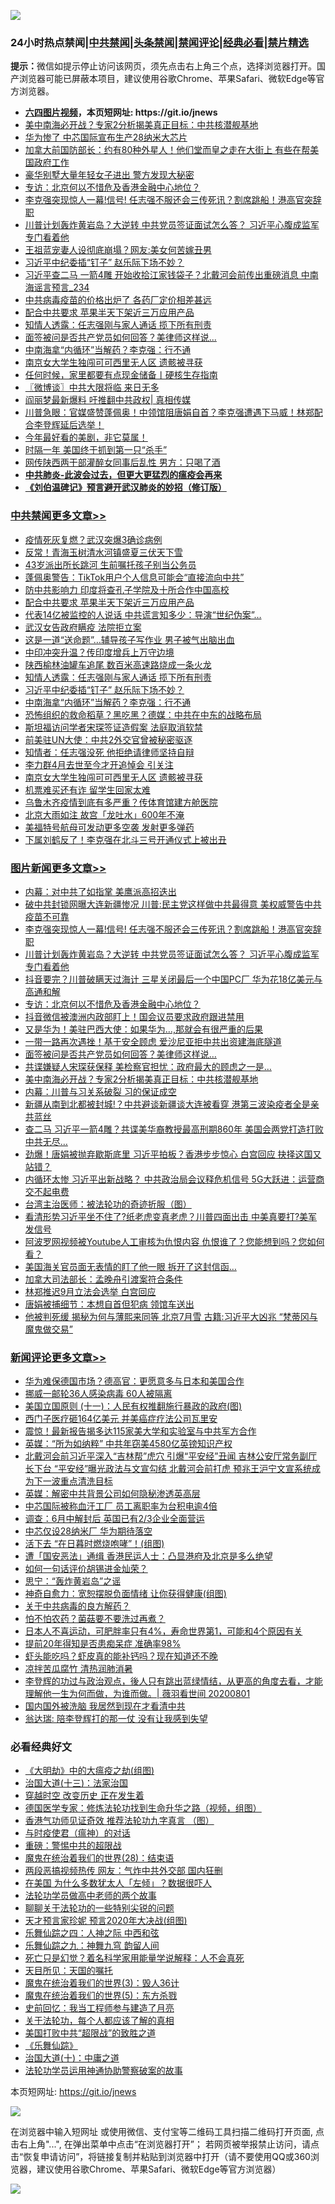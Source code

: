 ![](https://raw.githubusercontent.com/fqnews/bnews/master/64photo/fqnews-qr.jpg)

<div id="tt">
<h3>24小时热点禁闻|<a href="#%E4%B8%AD%E5%85%B1%E7%A6%81%E9%97%BB%E6%9B%B4%E5%A4%9A%E6%96%87%E7%AB%A0">中共禁闻</a>|<a href="#%E5%9B%BE%E7%89%87%E6%96%B0%E9%97%BB%E6%9B%B4%E5%A4%9A%E6%96%87%E7%AB%A0">头条禁闻</a>|<a href="#%E6%96%B0%E9%97%BB%E8%AF%84%E8%AE%BA%E6%9B%B4%E5%A4%9A%E6%96%87%E7%AB%A0">禁闻评论|<a href="#%E5%BF%85%E7%9C%8B%E7%BB%8F%E5%85%B8%E5%A5%BD%E6%96%87">经典必看|<a href="/video.md#%E7%A6%81%E7%89%87%E7%B2%BE%E9%80%89">禁片精选</a></h3>
<div><b>提示：</b>微信如提示停止访问该网页，须先点击右上角三个点，选择浏览器打开。国产浏览器可能已屏蔽本项目，建议使用谷歌Chrome、苹果Safari、微软Edge等官方浏览器。</div>
<ul>
<li><b><a href="http://d1.bdrive.tk/64.mp4" target="_blank">六四图片视频</a>，本页短网址: https://git.io/jnews</b></li>
<li><a href="/topimagenews/20200802/1373338.md">美中南海必开战？专家2分析揭美真正目标：中共核潜舰基地</a></li>
<li><a href="/cnnews/20200802/1373595.md">华为惨了 中芯国际宣布生产28纳米大芯片</a></li>
<li><a href="/comments/20200802/1373351.md">加拿大前国防部长：约有80种外星人！他们堂而皇之走在大街上 有些在帮美国政府工作</a></li>
<li><a href="/baitai/20200802/1373373.md">豪华别墅大量年轻女子进出 警方发现大秘密</a></li>
<li><a href="/topimagenews/20200802/1373542.md">专访：北京何以不惜危及香港金融中心地位？</a></li>
<li><a href="/topimagenews/20200802/1373693.md">李克强突现惊人一幕!信号! 任志强不服还会三传死讯？割席跳船！港高官突辞职</a></li>
<li><a href="/topimagenews/20200802/1373666.md">川普计划轰炸黄岩岛？大逆转 中共党员签证面试怎么答？ 习近平心腹成监军 专门看着他</a></li>
<li><a href="/cnnews/hknews/20200802/1373546.md">王祖蓝宠妻人设彻底崩塌？网友:美女何苦嫁丑男</a></li>
<li><a href="/cbnews/20200802/1373442.md">习近平中纪委插“钉子” 赵乐际下场不妙？</a></li>
<li><a href="/comments/20200802/1373353.md">习近平查二马 一箭4雕 开始收拾江家钱袋子？北戴河会前传出重磅消息 中南海谣言预言_234</a></li>
<li><a href="/cnnews/20200802/1373494.md">中共病毒疫苗的价格出炉了 各药厂定价相差甚远</a></li>
<li><a href="/cbnews/20200802/1373590.md">配合中共要求 苹果半天下架近三万应用产品</a></li>
<li><a href="/cbnews/20200802/1373543.md">知情人透露：任志强刚与家人通话 揽下所有刑责</a></li>
<li><a href="/topimagenews/20200802/1373428.md">面签被问是否共产党员如何回答？美律师这样说...</a></li>
<li><a href="/cbnews/20200802/1373441.md">中南海拿“内循环”当解药？李克强：行不通</a></li>
<li><a href="/cbnews/20200802/1373435.md">南京女大学生独闯可可西里无人区 遗骸被寻获</a></li>
<li><a href="/ssgc/20200802/1373347.md">任何时候，家里都要有点现金储备丨硬核生存指南</a></li>
<li><a href="/ssgc/20200802/1373369.md">〖微博谈〗中共大限将临 来日无多</a></li>
<li><a href="/bannedvideo/20200802/1373355.md">阎丽梦最新爆料 吁推翻中共政权| 真相传媒</a></li>
<li><a href="/bannedvideo/20200802/1373399.md">川普急眼：官媒盛赞蓬佩奥！中领馆阻唐娟自首？李克强遭遇下马威！林郑配合李登辉延后选举！</a></li>
<li><a href="/ssgc/20200802/1373567.md">今年最好看的美剧，非它莫属！</a></li>
<li><a href="/cnnews/20200802/1373501.md">时隔一年 美国终于抓到第一只“杀手”</a></li>
<li><a href="/baitai/20200802/1373382.md">网传陕西两干部灌醉女同事后乱性 男方：只喝了酒</a></li>
<li><b><a href="/comments/20200211/1275071.md" target="_blank">中共肺炎-此波会过去，但更大更猛烈的瘟疫会再来</a></b></li>
<li><b><a href="/comments/20200207/1272816.md" target="_blank">《刘伯温碑记》预言避开武汉肺炎的妙招（修订版）</a></b></li>
</ul>
</div>

<div class="catlist">
<h3><a href="/cbnews/" target="_blank">中共禁闻</a><span><a href="/cbnews/" target="_blank" rel="nofollow">更多文章>></a></span></h3>
<ul>
<li><a href="/cbnews/20200803/1373745.md" target="_blank">疫情死灰复燃？武汉突爆3确诊病例</a></li>
<li><a href="/cbnews/20200803/1373744.md" target="_blank">反常！青海玉树清水河镇盛夏三伏天下雪</a></li>
<li><a href="/cbnews/20200803/1373743.md" target="_blank">43岁派出所长跳河 生前嘱托孩子别当公务员</a></li>
<li><a href="/cbnews/20200803/1373720.md" target="_blank">蓬佩奥警告：TikTok用户个人信息可能会“直接流向中共”</a></li>
<li><a href="/cbnews/20200803/1373705.md" target="_blank">防中共影响力 印度将查孔子学院及十所合作中国高校</a></li>
<li><a href="/cbnews/20200802/1373590.md" target="_blank">配合中共要求 苹果半天下架近三万应用产品</a></li>
<li><a href="/cbnews/20200802/1373589.md" target="_blank">代表14亿被监控的人说话 中共谎言知多少：导演“世纪伪案”…</a></li>
<li><a href="/cbnews/20200802/1373588.md" target="_blank">武汉女告政府瞒疫 法院拒立案</a></li>
<li><a href="/cbnews/20200802/1373587.md" target="_blank">这是一道“送命题”…辅导孩子写作业 男子被气出脑出血</a></li>
<li><a href="/cbnews/20200802/1373545.md" target="_blank">中印冲突升温？传印度增兵上万守边境</a></li>
<li><a href="/cbnews/20200802/1373544.md" target="_blank">陕西榆林油罐车追尾 数百米高速路烧成一条火龙</a></li>
<li><a href="/cbnews/20200802/1373543.md" target="_blank">知情人透露：任志强刚与家人通话 揽下所有刑责</a></li>
<li><a href="/cbnews/20200802/1373442.md" target="_blank">习近平中纪委插“钉子” 赵乐际下场不妙？</a></li>
<li><a href="/cbnews/20200802/1373441.md" target="_blank">中南海拿“内循环”当解药？李克强：行不通</a></li>
<li><a href="/cbnews/20200802/1373440.md" target="_blank">恐怖组织的救命稻草？黑吃黑？德媒：中共在中东的战略布局</a></li>
<li><a href="/cbnews/20200802/1373439.md" target="_blank">斯坦福访问学者宋琛签证造假案 法庭取消软禁</a></li>
<li><a href="/cbnews/20200802/1373438.md" target="_blank">前美驻UN大使：中共2外交官曾被秘密驱逐</a></li>
<li><a href="/cbnews/20200802/1373437.md" target="_blank">知情者：任志强没死 他拒绝请律师坚持自辩</a></li>
<li><a href="/cbnews/20200802/1373436.md" target="_blank">李力群4月去世至今才开追悼会 引关注</a></li>
<li><a href="/cbnews/20200802/1373435.md" target="_blank">南京女大学生独闯可可西里无人区 遗骸被寻获</a></li>
<li><a href="/cbnews/20200802/1373434.md" target="_blank">机票难买还有诈 留学生回家太难</a></li>
<li><a href="/cbnews/20200802/1373433.md" target="_blank">乌鲁木齐疫情到底有多严重？传体育馆建方舱医院</a></li>
<li><a href="/cbnews/20200802/1373432.md" target="_blank">北京大雨如注 故宫「龙吐水」600年不淹</a></li>
<li><a href="/cbnews/20200802/1373339.md" target="_blank">美福特号航母可发动更多空袭 发射更多弹药</a></li>
<li><a href="/cbnews/20200802/1373330.md" target="_blank">下属刘鹤反了！李克强在北斗三号开通仪式上被出丑</a></li>

</ul>
</div>
<div class="catlist">
<h3><a href="/topimagenews/" target="_blank">图片新闻</a><span><a href="/topimagenews/" target="_blank" rel="nofollow">更多文章>></a></span></h3>
<ul>
<li><a href="/topimagenews/20200803/1373742.md" target="_blank">内幕：对中共了如指掌 美鹰派高招迭出</a></li>
<li><a href="/topimagenews/20200803/1373700.md" target="_blank">破中共封锁网曝大连新疆惨况 川普:民主党这样做中共最得意 美权威警告中共疫苗不可靠</a></li>
<li><a href="/topimagenews/20200802/1373693.md" target="_blank">李克强突现惊人一幕!信号! 任志强不服还会三传死讯？割席跳船！港高官突辞职</a></li>
<li><a href="/topimagenews/20200802/1373666.md" target="_blank">川普计划轰炸黄岩岛？大逆转 中共党员签证面试怎么答？ 习近平心腹成监军 专门看着他</a></li>
<li><a href="/topimagenews/20200802/1373665.md" target="_blank">抖音要完？川普破瞒天过海计 三星关闭最后一个中国PC厂 华为花18亿美元与高通和解</a></li>
<li><a href="/topimagenews/20200802/1373542.md" target="_blank">专访：北京何以不惜危及香港金融中心地位？</a></li>
<li><a href="/topimagenews/20200802/1373431.md" target="_blank">抖音微信被澳洲内政部盯上！国会议员要求政府跟进禁用</a></li>
<li><a href="/topimagenews/20200802/1373430.md" target="_blank">又是华为！美驻巴西大使：如果华为&#8230;,那就会有很严重的后果</a></li>
<li><a href="/topimagenews/20200802/1373429.md" target="_blank">一带一路再次遇挫！基于安全顾虑 爱沙尼亚拒中共出资建海底隧道</a></li>
<li><a href="/topimagenews/20200802/1373428.md" target="_blank">面签被问是否共产党员如何回答？美律师这样说&#8230;</a></li>
<li><a href="/topimagenews/20200802/1373427.md" target="_blank">共谍嫌疑人宋琛获保释 美检察官担忧：政府最大的顾虑之一是…</a></li>
<li><a href="/topimagenews/20200802/1373338.md" target="_blank">美中南海必开战？专家2分析揭美真正目标：中共核潜舰基地</a></li>
<li><a href="/topimagenews/20200802/1373318.md" target="_blank">内幕：川普与习关系破裂 习的保证成空</a></li>
<li><a href="/topimagenews/20200802/1373288.md" target="_blank">新疆从南到北都被封城!？中共避谈新疆谈大连被看穿 港第三波染疫者全是亲共蓝丝</a></li>
<li><a href="/topimagenews/20200801/1373273.md" target="_blank">查二马 习近平一箭4雕？共谍美华裔教授最高刑期860年 美国会两党打造打败中共无尽…</a></li>
<li><a href="/topimagenews/20200801/1373253.md" target="_blank">劲爆！唐娟被抛弃歇斯底里 习近平拍板？香港步步惊心 白宫回应 抉择这国又站错？</a></li>
<li><a href="/topimagenews/20200801/1373239.md" target="_blank">内循环太惨 习近平出新战略？ 中共政治局会议释危机信号 5G大跃进：运营商交不起电费</a></li>
<li><a href="/comments/20200801/1373219.md" target="_blank">台湾主治医师：被法轮功的奇迹折服（图）</a></li>
<li><a href="/topimagenews/20200801/1373231.md" target="_blank">看清形势习近平坐不住了?纸老虎变真老虎？川普四面出击 中美真要打?美军发信号</a></li>
<li><a href="/topimagenews/20200801/1373184.md" target="_blank">阿波罗网视频被Youtube人工审核为仇恨内容 仇恨谁了？您能想到吗？您如何看？</a></li>
<li><a href="/topimagenews/20200801/1373080.md" target="_blank">美国海关官员面无表情的盯了他一眼 拆开了这封信函…</a></li>
<li><a href="/topimagenews/20200801/1373079.md" target="_blank">加拿大司法部长：孟晚舟引渡案符合条件</a></li>
<li><a href="/topimagenews/20200801/1373078.md" target="_blank">林郑推迟9月立法会选举 白宫回应</a></li>
<li><a href="/topimagenews/20200801/1372858.md" target="_blank">唐娟被捕细节：本想自首但犯病 领馆车送出</a></li>
<li><a href="/topimagenews/20200731/1372796.md" target="_blank">他被判死缓 揭秘为何与薄熙来同等 北京7月雪 古籍:习近平大凶兆 “梵蒂冈与魔鬼做交易”</a></li>

</ul>
</div>
<div class="catlist">
<h3><a href="/comments/" target="_blank">新闻评论</a><span><a href="/comments/" target="_blank" rel="nofollow">更多文章>></a></span></h3>
<ul>
<li><a href="/comments/20200803/1373738.md" target="_blank">华为难保德国市场？德高官：更愿意多与日本和美国合作</a></li>
<li><a href="/comments/20200803/1373737.md" target="_blank">挪威一邮轮36人感染病毒 60人被隔离</a></li>
<li><a href="/comments/20200803/1373725.md" target="_blank">美国立国原则 (十一)：人民有权推翻施行暴政的政府(图)</a></li>
<li><a href="/comments/20200803/1373724.md" target="_blank">西门子医疗砸164亿美元 并美癌症疗法公司瓦里安</a></li>
<li><a href="/comments/20200803/1373708.md" target="_blank">震惊！最新报告揭多达115家美大学和实验室与中共军方合作</a></li>
<li><a href="/comments/20200802/1373678.md" target="_blank">英媒：“所为如纳粹”  中共年窃美4580亿英镑知识产权</a></li>
<li><a href="/comments/20200802/1373673.md" target="_blank">北戴河会前习近平深入“吉林帮”虎穴 引爆“平安经”丑闻 吉林公安厅常务副厅长下台 “平安经”曝光政法与文宣勾结 北戴河会前打虎 预兆王沪宁文宣系统成为下一波重点清洗目标</a></li>
<li><a href="/comments/20200802/1373670.md" target="_blank">英媒：解密中共背景公司如何隐秘渗透英高层</a></li>
<li><a href="/comments/20200802/1373664.md" target="_blank">中芯国际被称血汗工厂 员工离职率为台积电逾4倍</a></li>
<li><a href="/comments/20200802/1373654.md" target="_blank">调查：6月中解封后 英国已有2/3企业全面营运</a></li>
<li><a href="/comments/20200802/1373653.md" target="_blank">中芯仅设28纳米厂 华为期待落空</a></li>
<li><a href="/comments/20200802/1373631.md" target="_blank">活下去 “在日暮时燃烧咆哮”！(组图)</a></li>
<li><a href="/comments/20200802/1373630.md" target="_blank">遭「国安恶法」通缉 香港民运人士：凸显港府及北京是多么绝望</a></li>
<li><a href="/comments/20200802/1373592.md" target="_blank">如何一句话评价胡锡进金灿荣？</a></li>
<li><a href="/comments/20200802/1373591.md" target="_blank">思宁：“轰炸黄岩岛”之谣</a></li>
<li><a href="/comments/20200802/1373586.md" target="_blank">神奇自愈力：宽恕摆脱负面情绪 让你获得健康(组图)</a></li>
<li><a href="/comments/20200802/1373579.md" target="_blank">关于中共病毒的良方解药？</a></li>
<li><a href="/comments/20200802/1373578.md" target="_blank">怕不怕农药？菌菇要不要洗过再煮？</a></li>
<li><a href="/comments/20200802/1373577.md" target="_blank">日本人不喜运动，可肥胖率只有4%，寿命世界第1，可能和4个原因有关</a></li>
<li><a href="/comments/20200802/1373576.md" target="_blank">提前20年得知是否患痴呆症  准确率98%</a></li>
<li><a href="/comments/20200802/1373575.md" target="_blank">虾头能吃吗？虾皮真的能补钙吗？现在知道还不晚</a></li>
<li><a href="/comments/20200802/1373574.md" target="_blank">凉拌苦瓜腐竹 清热润肺消暑</a></li>
<li><a href="/comments/20200802/1373512.md" target="_blank">李登辉的功过与政治观点，後人只有跳出蓝绿情结，从更高的角度去看，才能理解他一生为何而做，为谁而做。| 薇羽看世间 20200801</a></li>
<li><a href="/comments/20200802/1373485.md" target="_blank">国内国外被洗脑 我居然到现在才看清中共</a></li>
<li><a href="/comments/20200802/1373484.md" target="_blank">翁达瑞: 陪李登辉打的那一仗 没有让我感到失望</a></li>

</ul>
</div>

<div class="catlist">
<h3>必看经典好文</h3>
<ul>
<li><a href="/comments/20200203/1269785.md" target="_blank">《大明劫》中的大瘟疫之劫(组图)</a></li>
<li><a href="/cbnews/20180319/916654.md" target="_blank">治国大道(十三)：法家治国</a></li>
<li><a href="/comments/20200626/1259925.md" target="_blank">穿越时空 改变历史 正在发生着</a></li>
<li><a href="/comments/20200607/783186.md" target="_blank">德国医学专家：修炼法轮功找到生命升华之路（视频，组图）</a></li>
<li><a href="/comments/20200517/1330064.md" target="_blank">香港气功师见证奇效 推荐法轮功九字真言 （图）</a></li>
<li><a href="/comments/20200327/1301424.md" target="_blank">与时疫使君（瘟神）的对话</a></li>
<li><a href="/comments/20200717/1362287.md" target="_blank">重磅：警惕中共的超限战</a></li>
<li><a href="/comments/20181228/1054609.md" target="_blank">魔鬼在统治着我们的世界(28)：结束语</a></li>
<li><a href="/cbnews/20200703/1355059.md" target="_blank">两段恶搞视频热传 网友：气炸中共外交部 国内狂删</a></li>
<li><a href="/comments/20200427/1319933.md" target="_blank">在美国 为什么多数犹太人「左倾」？数据很吓人</a></li>
<li><a href="/comments/20200629/1352533.md" target="_blank">法轮功学员做高中老师的两个故事</a></li>
<li><a href="/comments/20190417/1114875.md" target="_blank">聊聊关于法轮功的一些特别尖锐的问题</a></li>
<li><a href="/topimagenews/20200513/1327828.md" target="_blank">天才预言家珍妮 预言2020年大决战(组图)</a></li>
<li><a href="/tculture/20190101/791144.md" target="_blank">乐舞仙踪之四：人神之际 中西和弦</a></li>
<li><a href="/tculture/20170718/793528.md" target="_blank">乐舞仙踪之九：神舞九穹 韵留人间</a></li>
<li><a href="/comments/20200704/1355375.md" target="_blank">死亡只是幻觉？着名科学家用能量学说解释：人不会真死</a></li>
<li><a href="/tculture/20180919/1000196.md" target="_blank">天目所见：天国的嘱托</a></li>
<li><a href="/topimagenews/20180521/945342.md" target="_blank">魔鬼在统治着我们的世界(3)：毁人36计</a></li>
<li><a href="/topimagenews/20180524/946967.md" target="_blank">魔鬼在统治着我们的世界(5)：东方杀戮</a></li>
<li><a href="/aomi/history/20141104/323033.md" target="_blank">史前回忆：我当工程师参与建造了月亮</a></li>
<li><a href="/topimagenews/20161125/619230.md" target="_blank">关于法轮功，每个人都应该了解的真相</a></li>
<li><a href="/comments/20200731/1372471.md" target="_blank">美国打败中共“超限战”的致胜之道</a></li>
<li><a href="/comments/20200527/783191.md" target="_blank">《乐舞仙踪》</a></li>
<li><a href="/cbnews/20180316/915423.md" target="_blank">治国大道(十)：中庸之道</a></li>
<li><a href="/cbnews/20170626/780479.md" target="_blank">法轮功学员运用神通协助警察破案的故事</a></li>

</ul>
</div>

本页短网址: https://git.io/jnews

![](https://raw.githubusercontent.com/fqnews/bnews/master/64photo/fqnews-qr.jpg)

在浏览器中输入短网址 或使用微信、支付宝等二维码工具扫描二维码打开页面, 点击右上角"...", 在弹出菜单中点击“在浏览器打开”； 若网页被举报禁止访问，请点击“恢复申请访问”，将链接复制并粘贴到浏览器中打开（请不要使用QQ或360浏览器，建议使用谷歌Chrome、苹果Safari、微软Edge等官方浏览器）

![](https://raw.githubusercontent.com/fqnews/bnews/master/64photo/wx.jpg)